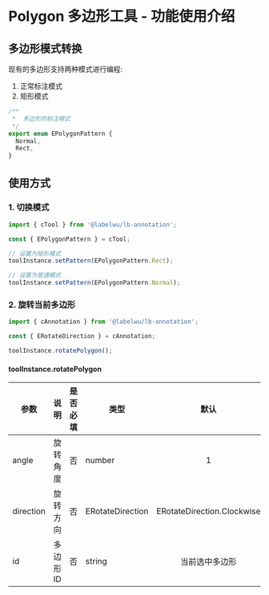 # Polygon 多边形工具 - 功能使用介绍

## 多边形模式转换

现有的多边形支持两种模式进行编程:

1. 正常标注模式
2. 矩形模式

```ts
/**
 *  多边形的标注模式
 */
export enum EPolygonPattern {
  Normal,
  Rect,
}
```

## 使用方式

### 1. 切换模式

```ts
import { cTool } from '@labelwu/lb-annotation';

const { EPolygonPattern } = cTool;

// 设置为矩形模式
toolInstance.setPattern(EPolygonPattern.Rect);

// 设置为普通模式
toolInstance.setPattern(EPolygonPattern.Normal);
```

### 2. 旋转当前多边形

```ts
import { cAnnotation } from '@labelwu/lb-annotation';

const { ERotateDirection } = cAnnotation;

toolInstance.rotatePolygon();
```

#### toolInstance.rotatePolygon

| 参数      | 说明      | 是否必填 | 类型             |            默认            |
| --------- | --------- | -------- | ---------------- | :------------------------: |
| angle     | 旋转角度  | 否       | number           |             1              |
| direction | 旋转方向  | 否       | ERotateDirection | ERotateDirection.Clockwise |
| id        | 多边形 ID | 否       | string           |       当前选中多边形       |
